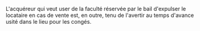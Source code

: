   
 L'acquéreur qui veut user de la faculté réservée par le bail d'expulser le locataire en cas de vente est, en outre, tenu de l'avertir au temps d'avance usité dans le lieu pour les congés.  

  
